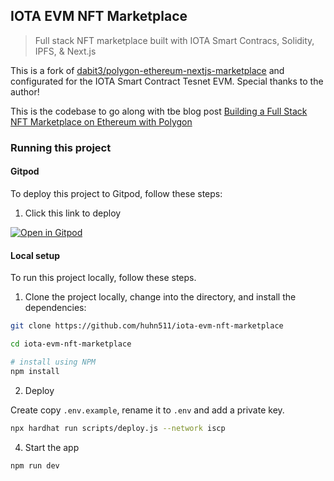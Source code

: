 ## IOTA EVM NFT Marketplace

> Full stack NFT marketplace built with IOTA Smart Contracs, Solidity, IPFS, & Next.js

This is a fork of [dabit3/polygon-ethereum-nextjs-marketplace](https://github.com/dabit3/polygon-ethereum-nextjs-marketplace) and configurated for the IOTA Smart Contract Tesnet EVM. Special thanks to the author!

This is the codebase to go along with tbe blog post [Building a Full Stack NFT Marketplace on Ethereum with Polygon](https://dev.to/dabit3/building-scalable-full-stack-apps-on-ethereum-with-polygon-2cfb)

### Running this project

#### Gitpod

To deploy this project to Gitpod, follow these steps:

1. Click this link to deploy

[![Open in Gitpod](https://gitpod.io/button/open-in-gitpod.svg)](https://gitpod.io/#github.com/huhn511/iota-evm-nft-marketplace
)


#### Local setup

To run this project locally, follow these steps.

1. Clone the project locally, change into the directory, and install the dependencies:

```sh
git clone https://github.com/huhn511/iota-evm-nft-marketplace

cd iota-evm-nft-marketplace

# install using NPM
npm install
```

2. Deploy

Create copy `.env.example`, rename it to `.env` and add a private key.

```sh
npx hardhat run scripts/deploy.js --network iscp
```

4. Start the app

```
npm run dev
```